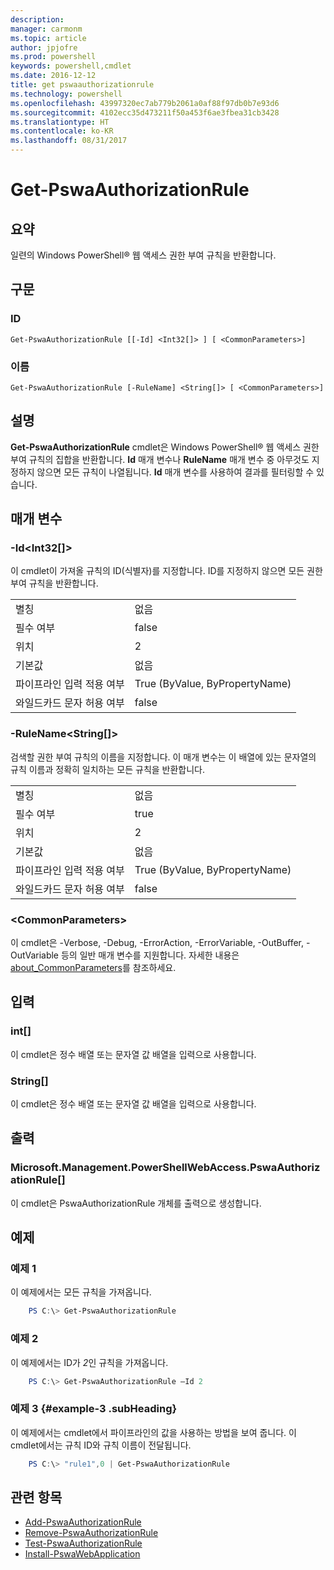 ```yaml
---
description: 
manager: carmonm
ms.topic: article
author: jpjofre
ms.prod: powershell
keywords: powershell,cmdlet
ms.date: 2016-12-12
title: get pswaauthorizationrule
ms.technology: powershell
ms.openlocfilehash: 43997320ec7ab779b2061a0af88f97db0b7e93d6
ms.sourcegitcommit: 4102ecc35d473211f50a453f6ae3fbea31cb3428
ms.translationtype: HT
ms.contentlocale: ko-KR
ms.lasthandoff: 08/31/2017
---
```

#  <a name="get-pswaauthorizationrule"></a>Get-PswaAuthorizationRule

##  <a name="synopsis"></a>요약

일련의 Windows PowerShell® 웹 액세스 권한 부여 규칙을 반환합니다.

##  <a name="syntax"></a>구문

###  <a name="id"></a>ID
```
Get-PswaAuthorizationRule [[-Id] <Int32[]> ] [ <CommonParameters>]
```

###  <a name="name"></a>이름
```
Get-PswaAuthorizationRule [-RuleName] <String[]> [ <CommonParameters>]
```

## <a name="description"></a>설명

**Get-PswaAuthorizationRule** cmdlet은 Windows PowerShell® 웹 액세스 권한 부여 규칙의 집합을 반환합니다.
**Id** 매개 변수나 **RuleName** 매개 변수 중 아무것도 지정하지 않으면 모든 규칙이 나열됩니다. **Id** 매개 변수를 사용하여 결과를 필터링할 수 있습니다.

## <a name="parameters"></a>매개 변수

### <a name="-idltint32gt"></a>-Id&lt;Int32\[\]&gt;

이 cmdlet이 가져올 규칙의 ID(식별자)를 지정합니다. ID를 지정하지 않으면 모든 권한 부여 규칙을 반환합니다.

|||  
|-|-|
| 별칭                              | 없음                                 |
| 필수 여부                            | false                                |
| 위치                            | 2                                    |
| 기본값                        | 없음                                 |
| 파이프라인 입력 적용 여부               | True (ByValue, ByPropertyName)       |
| 와일드카드 문자 허용 여부          | false                                |

### <a name="-rulenameltstringgt"></a>-RuleName&lt;String\[\]&gt;

검색할 권한 부여 규칙의 이름을 지정합니다. 이 매개 변수는 이 배열에 있는 문자열의 규칙 이름과 정확히 일치하는 모든 규칙을 반환합니다.

|||  
|-|-|
| 별칭                              | 없음                                 |
| 필수 여부                            | true                                 |
| 위치                            | 2                                    |
| 기본값                        | 없음                                 |
| 파이프라인 입력 적용 여부               | True (ByValue, ByPropertyName)       |
| 와일드카드 문자 허용 여부          | false                                |

### <a name="ltcommonparametersgt"></a>&lt;CommonParameters&gt;

이 cmdlet은 -Verbose, -Debug, -ErrorAction, -ErrorVariable, -OutBuffer, -OutVariable 등의 일반 매개 변수를 지원합니다.
자세한 내용은 [about_CommonParameters](http://go.microsoft.com/fwlink/p/?LinkID=113216)를 참조하세요.

## <a name="inputs"></a>입력

###  <a name="int"></a>int\[\]

이 cmdlet은 정수 배열 또는 문자열 값 배열을 입력으로 사용합니다.

###  <a name="string"></a>String\[\]

이 cmdlet은 정수 배열 또는 문자열 값 배열을 입력으로 사용합니다.

##  <a name="outputs"></a>출력

###  <a name="microsoftmanagementpowershellwebaccesspswaauthorizationrule"></a>Microsoft.Management.PowerShellWebAccess.PswaAuthorizationRule\[\]

이 cmdlet은 PswaAuthorizationRule 개체를 출력으로 생성합니다.


## <a name="examples"></a>예제

### <a name="example-1"></a>예제 1

이 예제에서는 모든 규칙을 가져옵니다.

```PowerShell
    PS C:\> Get-PswaAuthorizationRule
```

### <a name="example-2"></a>예제 2

이 예제에서는 ID가 *2*인 규칙을 가져옵니다.

```PowerShell
    PS C:\> Get-PswaAuthorizationRule –Id 2
```

### <a name="example-3-example-3-subheading"></a>예제 3 {#example-3 .subHeading}

이 예제에서는 cmdlet에서 파이프라인의 값을 사용하는 방법을 보여 줍니다.
이 cmdlet에서는 규칙 ID와 규칙 이름이 전달됩니다.

```PowerShell
    PS C:\> "rule1",0 | Get-PswaAuthorizationRule
```

##  <a name="related-topics"></a>관련 항목

-  [Add-PswaAuthorizationRule](add-pswaauthorizationrule.md)
-  [Remove-PswaAuthorizationRule](remove-pswaauthorizationrule.md)
-  [Test-PswaAuthorizationRule](test-pswaauthorizationrule.md)
-  [Install-PswaWebApplication](install-pswawebapplication.md)
